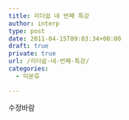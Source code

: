 ```yaml
---
title: 리더쉽 네 번째 특강
author: interp
type: post
date: 2011-04-15T09:03:34+00:00
draft: true
private: true
url: /리더쉽-네-번째-특강/
categories:
  - 미분류

---
```

수정바람